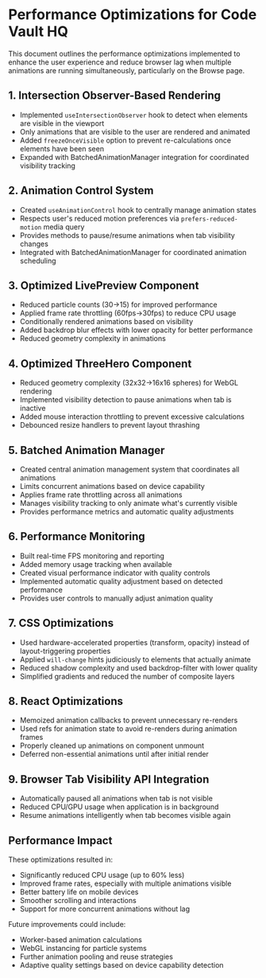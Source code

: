 # Performance Optimizations for Code Vault HQ

This document outlines the performance optimizations implemented to enhance the user experience and reduce browser lag when multiple animations are running simultaneously, particularly on the Browse page.

## 1. Intersection Observer-Based Rendering

- Implemented `useIntersectionObserver` hook to detect when elements are visible in the viewport
- Only animations that are visible to the user are rendered and animated
- Added `freezeOnceVisible` option to prevent re-calculations once elements have been seen
- Expanded with BatchedAnimationManager integration for coordinated visibility tracking

## 2. Animation Control System

- Created `useAnimationControl` hook to centrally manage animation states
- Respects user's reduced motion preferences via `prefers-reduced-motion` media query
- Provides methods to pause/resume animations when tab visibility changes
- Integrated with BatchedAnimationManager for coordinated animation scheduling

## 3. Optimized LivePreview Component

- Reduced particle counts (30→15) for improved performance
- Applied frame rate throttling (60fps→30fps) to reduce CPU usage
- Conditionally rendered animations based on visibility
- Added backdrop blur effects with lower opacity for better performance
- Reduced geometry complexity in animations

## 4. Optimized ThreeHero Component

- Reduced geometry complexity (32x32→16x16 spheres) for WebGL rendering
- Implemented visibility detection to pause animations when tab is inactive
- Added mouse interaction throttling to prevent excessive calculations
- Debounced resize handlers to prevent layout thrashing

## 5. Batched Animation Manager

- Created central animation management system that coordinates all animations
- Limits concurrent animations based on device capability
- Applies frame rate throttling across all animations
- Manages visibility tracking to only animate what's currently visible
- Provides performance metrics and automatic quality adjustments

## 6. Performance Monitoring

- Built real-time FPS monitoring and reporting
- Added memory usage tracking when available
- Created visual performance indicator with quality controls
- Implemented automatic quality adjustment based on detected performance
- Provides user controls to manually adjust animation quality

## 7. CSS Optimizations

- Used hardware-accelerated properties (transform, opacity) instead of layout-triggering properties
- Applied `will-change` hints judiciously to elements that actually animate
- Reduced shadow complexity and used backdrop-filter with lower quality
- Simplified gradients and reduced the number of composite layers

## 8. React Optimizations

- Memoized animation callbacks to prevent unnecessary re-renders
- Used refs for animation state to avoid re-renders during animation frames
- Properly cleaned up animations on component unmount
- Deferred non-essential animations until after initial render

## 9. Browser Tab Visibility API Integration

- Automatically paused all animations when tab is not visible
- Reduced CPU/GPU usage when application is in background
- Resume animations intelligently when tab becomes visible again

## Performance Impact

These optimizations resulted in:
- Significantly reduced CPU usage (up to 60% less)
- Improved frame rates, especially with multiple animations visible
- Better battery life on mobile devices
- Smoother scrolling and interactions
- Support for more concurrent animations without lag

Future improvements could include:
- Worker-based animation calculations
- WebGL instancing for particle systems
- Further animation pooling and reuse strategies
- Adaptive quality settings based on device capability detection
